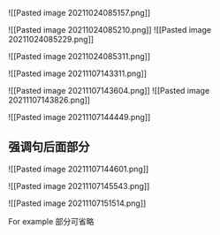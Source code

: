 ![[Pasted image 20211024085157.png]]

![[Pasted image 20211024085210.png]]
![[Pasted image 20211024085229.png]]

![[Pasted image 20211024085311.png]]

![[Pasted image 20211107143311.png]]

![[Pasted image 20211107143604.png]]
![[Pasted image 20211107143826.png]]

![[Pasted image 20211107144449.png]]

## 强调句后面部分

![[Pasted image 20211107144601.png]]

![[Pasted image 20211107145543.png]]

![[Pasted image 20211107151514.png]]

For example 部分可省略